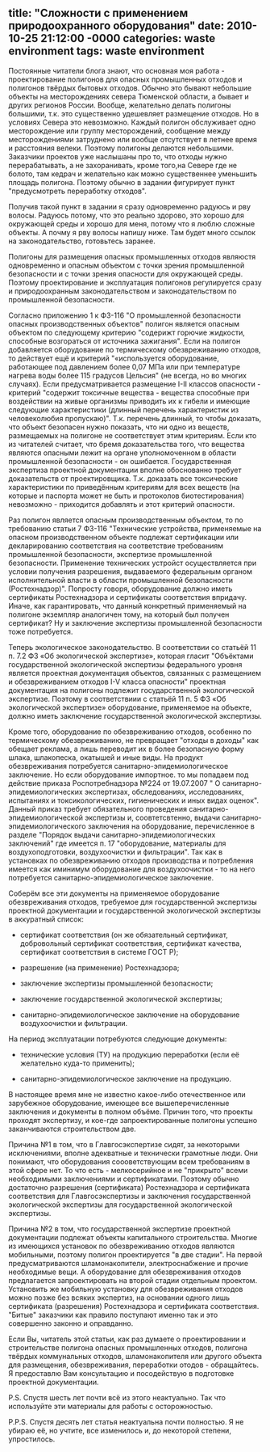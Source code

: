
title:  "Сложности с применением природоохранного оборудования"
date: 2010-10-25 21:12:00 -0000
categories: waste environment
tags: waste environment
---

Постоянные читатели блога знают, что основная моя работа - проектирование полигонов для опасных промышленных отходов и полигонов твёрдых бытовых отходов. Обычно это бывают небольшие объекты на месторождениях севера Тюменской области, а бывает и других регионов России. Вообще, желательно делать полигоны большими, т.к. это существенно удешевляет размещение отходов. Но в условиях Севера это невозможно. Каждый полигон обслуживает одно месторождение или группу месторождений, сообщение между месторождениями затруднено или вообще отсутствует в летнее время и расстояния велеки. Поэтому полигоны делаются небольшими. Заказчики проектов уже наслышаны про то, что отходы нужно перерабатывать, а не захоранивать, кроме того,на Севере где не болото, там кедрач и желательно как можно существеннее уменьшить площадь полигона. Поэтому  обычно в задании фигурирует пункт "предусмотреть переработку отходов".

Получив такой пункт в задании я сразу одновременно радуюсь и рву волосы. Радуюсь потому, что это реально здорово, это хорошо для окружающей среды и хорошо для меня, потому что я люблю сложные объекты. А почму я рву волосы напишу ниже. Там будет много ссылок на законодательство, готовьтесь заранее.

Полигоны для размещения опасных промышленных отходов являюстя одновременно и опасным объектом с точки зрения промышленной безопасности и с точки зрения опасности для окружающей среды. Поэтому проектирование и эксплуатация полигонов регулируется сразу и природоохранным законодательством и законодательством по промышленной безопасности.

Согласно приложению 1 к ФЗ-116 "О промышленной безопасности опасных производственных объектов" полигон является опасным объектом по следующему критерию "содерижт горючие жидкости, способные возгораться от источника зажигания". Если на полигон добавляется оборудование по термическому обезвреживанию отходов, то действует ещё и критерий "«используется оборудование, работающее под давлением более 0,07 МПа или при температуре нагрева воды более 115 градусов Цельсия" (не всегда, но во многих случаях). Если предусматривается размещение I-II классов опасности - критерий "содержит токсичные вещества - вещества способные при воздействии на живые организмы приводить их к гибели и имеющие следующие характеристики (длинный перечень характеристик из человеколюбия пропускаю)". Т.к. перечень длинный, то чтобы доказать, что объект безопасен нужно показать, что ни одно из веществ, размещаемых на полигоне не соответствует этим критериям. Если кто из читателей считает, что бремя доказательства того, что вещества являются опасными лежит на органе уполномоченном в области промышленной безопасности - он ошибается. Государственная экспертиза проектной документации вполне обоснованно требует доказательств от проектировщика. Т.к. доказать все токсические характеристики по приведённым критериям для всех веществ (на которые и паспорта может не быть и протоколов биотестирования) невозможно - приходится добавлять и этот критерий опасности.

Раз полигон является опасным производственным объектом, то по требованию статьи 7 ФЗ-116 "Технические устройства, применяемые на опасном производственном объекте подлежат сертификации или декларированию соответствия на соответствие требованиям промышленной безопасности, экспертизе промышленной безопасности. Применение технических устройст осуществляется при условии получения разрешения, выдаваемого федеральным органом исполнительной власти в области промышленной безопасности (Ростехнадзор)". Попросту говоря, оборудование должно иметь сертификаты Ростехнадзора и сертификаты соответствия впридачу. Иначе, как гарантировать, что данный конкретный применяемый на полигоне экземпляр аналогичен тому, на который был получен сертификат? Ну и заключение экспертизы промышленной безопасности тоже потребуется.

Теперь экологическое законодательство. В соответствии со статьёй 11 п. 7.2 ФЗ «Об экологической экспертизе», которая гласит "Объёктами государственной экологической экспертизы федерального уровня является проектная документация объектов, связанных с размещением и обезвреживанием отходов I-V класса опасности" проектная документация на полигоны подлежит государственной экологической экспертизе.  Поэтому в соответствиии с статьёй 11 п. 5 ФЗ «Об экологической экспертизе» оборудование, применяемое на объекте, должно иметь заключение государственной экологической экспертизы.

Кроме того, оборудование по обезвреживанию отходов, особенно по термическому обезвреживанию, не превращает "отходы в доходы" как обещает реклама, а лишь переводит их в более безопасную форму шлака, шлакопеска, окатышей и иные виды. На продукт обезвреживания потребуется санитарно-эпидемиологическое заключение. Но если оборудование импортное. то мы попадаем под действие приказа Роспотребнадзора №224 от 19.07.2007 " О санитарно-эпидемиологических экспертизах, обследованиях, исследованиях, испытаниях и токсикологических, гигиенических и иных видах оценок". Данный приказ требует обязательного проведения санитарно-эпидемиологической экспертизы и, соовтетсвтенно, выдачи санитарно-эпидемиологического заключения на оборудование, перечисленное в разделе "Порядок выдачи санитарно-эпидемиологических заключений" где имеется п. 17 "оборудование, материалы для воздухоподготовки, воздухоочистки и фильтрации". Так как в установках по обезвреживанию отходов производства и потребления имеется как иминимум оборудование для воздухоочистки - то на него потребуется санитарно-эпидемиологическое заключение.

Соберём все эти документы на применяемое оборудование обезвреживания отходов, требуемое для государственной экспертизы проектной документации и государственной экологической экспертизы в аккуратный список:


* сертификат соответствия (он же обязательный сертификат, добровольный сертификат соответствия, сертификат качества, сертификат соответствия в системе ГОСТ Р);

* разрешение (на применение) Ростехнадзора;

* заключение экспертизы промышленной безопасности;

* заключение государственной экологической экспертизы;

* санитарно-эпидемиологическое заключение на оборудование воздухоочистки и фильтрации.

На период эксплуатации потребуются следующие документы:

* технические условия (ТУ) на продукцию переработки (если её желательно куда-то применить);

* санитарно-эпидемиологическое заключение на продукцию.

В настоящее время мне не известно какое-либо отечественное или зарубежное оборудование, имеющее все вышеперечисленные заключения и документы в полном объёме. Причин того, что проекты проходят экспертизу, и кое-где запроектированные полигоны успешно заканчиваются строительством две.

Причина №1 в том, что в Главгосэкспертизе сидят, за некоторыми исключениями, вполне адекватные и технически грамотные люди. Они понимают, что оборудования соооветствующим всем требованиям в этой сфере нет. То что есть - мелкосерийное и не "прикрыто" всеми необходимыми заключениями и сертификатами. Поэтому обычно достаточно разрешения (сертификата) Ростехнадзора и сертификата соответствия для Главгосэкспертизы и заключения государственной экологической экспертизы для государственной экологической экспертизы.

Причина №2 в том, что государственной экспертизе проектной документации подлежат объекты капитального строительства. Многие из имеющихся установок по обезвреживанию отходов являются мобильными, поэтому полигон проектируется "в две стадии". На первой предусматриваются шламонакопители, электроснабжение и прочие необходимые вещи. А оборудование для обезвреживания отходов предлагается запроектировать на второй стадии отдельным проектом. Установить же мобильную установку для обезвреживания отходов можно позже без всяких экспертиз, на основании одного лишь сертификата (разрешения) Ростехнадзора и сертификата соответствия. "Битые" заказчики как правило поступают именно так и это совершенно законно и оправданно.

Если Вы, читатель этой статьи, как раз думаете о проектировании и строительстве полигона опасных промышленных отходов, полигона твёрдых коммунальных отходов, шламонакопителя или другого объекта для размещения, обезвреживания, переработки отодов - обращайтесь. Я предоставлю Вам консультацию и посодействую в подготовке проектной документации.

P.S. Спустя шесть лет почти всё из этого неактуально. Так что используйте эти материалы для работы с осторожностью.

P.P.S. Спустя десять лет статья неактуальна почти полностью. Я не убираю её, но учтите, все изменилось и, до некоторой степени, упростилось.